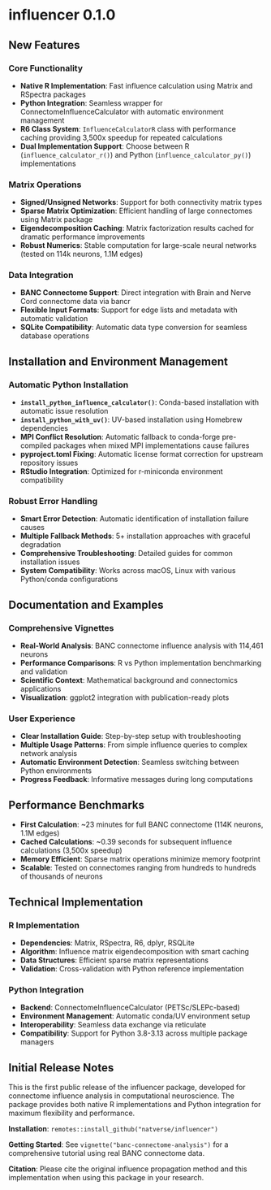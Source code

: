 # influencer 0.1.0

## New Features

### Core Functionality
* **Native R Implementation**: Fast influence calculation using Matrix and RSpectra packages
* **Python Integration**: Seamless wrapper for ConnectomeInfluenceCalculator with automatic environment management
* **R6 Class System**: `InfluenceCalculatorR` class with performance caching providing 3,500x speedup for repeated calculations
* **Dual Implementation Support**: Choose between R (`influence_calculator_r()`) and Python (`influence_calculator_py()`) implementations

### Matrix Operations
* **Signed/Unsigned Networks**: Support for both connectivity matrix types
* **Sparse Matrix Optimization**: Efficient handling of large connectomes using Matrix package
* **Eigendecomposition Caching**: Matrix factorization results cached for dramatic performance improvements
* **Robust Numerics**: Stable computation for large-scale neural networks (tested on 114k neurons, 1.1M edges)

### Data Integration  
* **BANC Connectome Support**: Direct integration with Brain and Nerve Cord connectome data via bancr
* **Flexible Input Formats**: Support for edge lists and metadata with automatic validation
* **SQLite Compatibility**: Automatic data type conversion for seamless database operations

## Installation and Environment Management

### Automatic Python Installation
* **`install_python_influence_calculator()`**: Conda-based installation with automatic issue resolution
* **`install_python_with_uv()`**: UV-based installation using Homebrew dependencies
* **MPI Conflict Resolution**: Automatic fallback to conda-forge pre-compiled packages when mixed MPI implementations cause failures
* **pyproject.toml Fixing**: Automatic license format correction for upstream repository issues
* **RStudio Integration**: Optimized for r-miniconda environment compatibility

### Robust Error Handling
* **Smart Error Detection**: Automatic identification of installation failure causes
* **Multiple Fallback Methods**: 5+ installation approaches with graceful degradation
* **Comprehensive Troubleshooting**: Detailed guides for common installation issues
* **System Compatibility**: Works across macOS, Linux with various Python/conda configurations

## Documentation and Examples

### Comprehensive Vignettes
* **Real-World Analysis**: BANC connectome influence analysis with 114,461 neurons
* **Performance Comparisons**: R vs Python implementation benchmarking and validation
* **Scientific Context**: Mathematical background and connectomics applications
* **Visualization**: ggplot2 integration with publication-ready plots

### User Experience
* **Clear Installation Guide**: Step-by-step setup with troubleshooting
* **Multiple Usage Patterns**: From simple influence queries to complex network analysis  
* **Automatic Environment Detection**: Seamless switching between Python environments
* **Progress Feedback**: Informative messages during long computations

## Performance Benchmarks

* **First Calculation**: ~23 minutes for full BANC connectome (114K neurons, 1.1M edges)
* **Cached Calculations**: ~0.39 seconds for subsequent influence calculations (3,500x speedup)
* **Memory Efficient**: Sparse matrix operations minimize memory footprint
* **Scalable**: Tested on connectomes ranging from hundreds to hundreds of thousands of neurons

## Technical Implementation

### R Implementation
* **Dependencies**: Matrix, RSpectra, R6, dplyr, RSQLite
* **Algorithm**: Influence matrix eigendecomposition with smart caching
* **Data Structures**: Efficient sparse matrix representations
* **Validation**: Cross-validation with Python reference implementation

### Python Integration
* **Backend**: ConnectomeInfluenceCalculator (PETSc/SLEPc-based)
* **Environment Management**: Automatic conda/UV environment setup
* **Interoperability**: Seamless data exchange via reticulate
* **Compatibility**: Support for Python 3.8-3.13 across multiple package managers

## Initial Release Notes

This is the first public release of the influencer package, developed for connectome influence analysis in computational neuroscience. The package provides both native R implementations and Python integration for maximum flexibility and performance.

**Installation**: `remotes::install_github("natverse/influencer")`

**Getting Started**: See `vignette("banc-connectome-analysis")` for a comprehensive tutorial using real BANC connectome data.

**Citation**: Please cite the original influence propagation method and this implementation when using this package in your research.